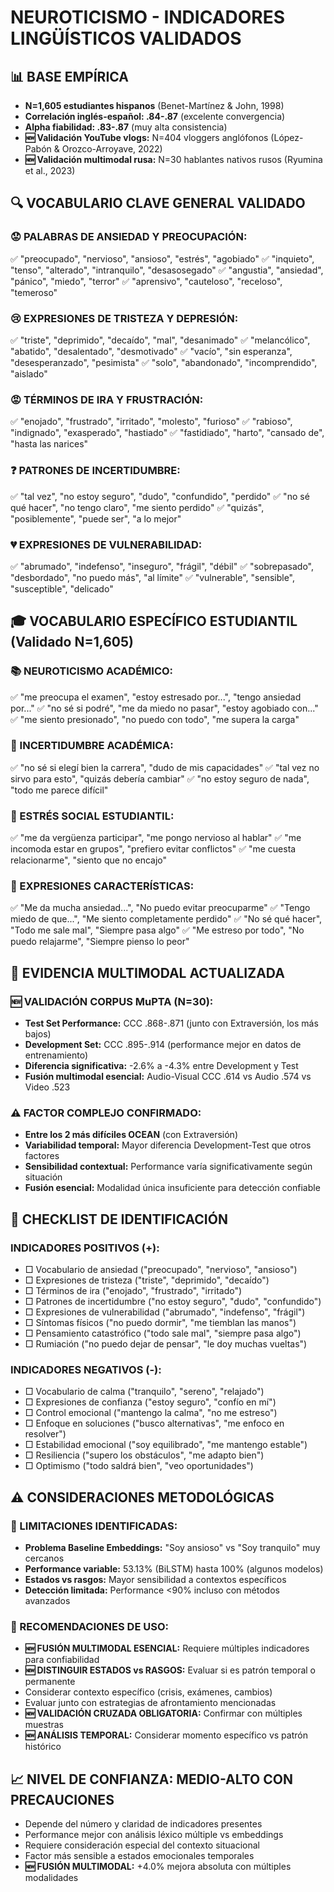 # NEUROTICISMO - INDICADORES LINGÜÍSTICOS VALIDADOS

## 📊 BASE EMPÍRICA
- **N=1,605 estudiantes hispanos** (Benet-Martínez & John, 1998)
- **Correlación inglés-español: .84-.87** (excelente convergencia)
- **Alpha fiabilidad: .83-.87** (muy alta consistencia)
- **🆕 Validación YouTube vlogs:** N=404 vloggers anglófonos (López-Pabón & Orozco-Arroyave, 2022)
- **🆕 Validación multimodal rusa:** N=30 hablantes nativos rusos (Ryumina et al., 2023)

## 🔍 VOCABULARIO CLAVE GENERAL VALIDADO

### **😟 PALABRAS DE ANSIEDAD Y PREOCUPACIÓN:**
✅ "preocupado", "nervioso", "ansioso", "estrés", "agobiado"
✅ "inquieto", "tenso", "alterado", "intranquilo", "desasosegado"
✅ "angustia", "ansiedad", "pánico", "miedo", "terror"
✅ "aprensivo", "cauteloso", "receloso", "temeroso"

### **😢 EXPRESIONES DE TRISTEZA Y DEPRESIÓN:**
✅ "triste", "deprimido", "decaído", "mal", "desanimado"
✅ "melancólico", "abatido", "desalentado", "desmotivado"
✅ "vacío", "sin esperanza", "desesperanzado", "pesimista"
✅ "solo", "abandonado", "incomprendido", "aislado"

### **😡 TÉRMINOS DE IRA Y FRUSTRACIÓN:**
✅ "enojado", "frustrado", "irritado", "molesto", "furioso"
✅ "rabioso", "indignado", "exasperado", "hastiado"
✅ "fastidiado", "harto", "cansado de", "hasta las narices"

### **❓ PATRONES DE INCERTIDUMBRE:**
✅ "tal vez", "no estoy seguro", "dudo", "confundido", "perdido"
✅ "no sé qué hacer", "no tengo claro", "me siento perdido"
✅ "quizás", "posiblemente", "puede ser", "a lo mejor"

### **💔 EXPRESIONES DE VULNERABILIDAD:**
✅ "abrumado", "indefenso", "inseguro", "frágil", "débil"
✅ "sobrepasado", "desbordado", "no puedo más", "al límite"
✅ "vulnerable", "sensible", "susceptible", "delicado"

## 🎓 VOCABULARIO ESPECÍFICO ESTUDIANTIL (Validado N=1,605)

### **📚 NEUROTICISMO ACADÉMICO:**
✅ "me preocupa el examen", "estoy estresado por...", "tengo ansiedad por..."
✅ "no sé si podré", "me da miedo no pasar", "estoy agobiado con..."
✅ "me siento presionado", "no puedo con todo", "me supera la carga"

### **🤔 INCERTIDUMBRE ACADÉMICA:**
✅ "no sé si elegí bien la carrera", "dudo de mis capacidades"
✅ "tal vez no sirvo para esto", "quizás debería cambiar"
✅ "no estoy seguro de nada", "todo me parece difícil"

### **👥 ESTRÉS SOCIAL ESTUDIANTIL:**
✅ "me da vergüenza participar", "me pongo nervioso al hablar"
✅ "me incomoda estar en grupos", "prefiero evitar conflictos"
✅ "me cuesta relacionarme", "siento que no encajo"

### **💭 EXPRESIONES CARACTERÍSTICAS:**
✅ "Me da mucha ansiedad...", "No puedo evitar preocuparme"
✅ "Tengo miedo de que...", "Me siento completamente perdido"
✅ "No sé qué hacer", "Todo me sale mal", "Siempre pasa algo"
✅ "Me estreso por todo", "No puedo relajarme", "Siempre pienso lo peor"

## 🔬 EVIDENCIA MULTIMODAL ACTUALIZADA

### **🆕 VALIDACIÓN CORPUS MuPTA (N=30):**
- **Test Set Performance:** CCC .868-.871 (junto con Extraversión, los más bajos)
- **Development Set:** CCC .895-.914 (performance mejor en datos de entrenamiento)
- **Diferencia significativa:** -2.6% a -4.3% entre Development y Test
- **Fusión multimodal esencial:** Audio-Visual CCC .614 vs Audio .574 vs Video .523

### **⚠️ FACTOR COMPLEJO CONFIRMADO:**
- **Entre los 2 más difíciles OCEAN** (con Extraversión)
- **Variabilidad temporal:** Mayor diferencia Development-Test que otros factores
- **Sensibilidad contextual:** Performance varía significativamente según situación
- **Fusión esencial:** Modalidad única insuficiente para detección confiable

## 🎯 CHECKLIST DE IDENTIFICACIÓN

### **INDICADORES POSITIVOS (+):**
- □ Vocabulario de ansiedad ("preocupado", "nervioso", "ansioso")
- □ Expresiones de tristeza ("triste", "deprimido", "decaído")
- □ Términos de ira ("enojado", "frustrado", "irritado")
- □ Patrones de incertidumbre ("no estoy seguro", "dudo", "confundido")
- □ Expresiones de vulnerabilidad ("abrumado", "indefenso", "frágil")
- □ Síntomas físicos ("no puedo dormir", "me tiemblan las manos")
- □ Pensamiento catastrófico ("todo sale mal", "siempre pasa algo")
- □ Rumiación ("no puedo dejar de pensar", "le doy muchas vueltas")

### **INDICADORES NEGATIVOS (-):**
- □ Vocabulario de calma ("tranquilo", "sereno", "relajado")
- □ Expresiones de confianza ("estoy seguro", "confío en mí")
- □ Control emocional ("mantengo la calma", "no me estreso")
- □ Enfoque en soluciones ("busco alternativas", "me enfoco en resolver")
- □ Estabilidad emocional ("soy equilibrado", "me mantengo estable")
- □ Resiliencia ("supero los obstáculos", "me adapto bien")
- □ Optimismo ("todo saldrá bien", "veo oportunidades")

## ⚠️ CONSIDERACIONES METODOLÓGICAS

### **🔬 LIMITACIONES IDENTIFICADAS:**
- **Problema Baseline Embeddings:** "Soy ansioso" vs "Soy tranquilo" muy cercanos
- **Performance variable:** 53.13% (BiLSTM) hasta 100% (algunos modelos)
- **Estados vs rasgos:** Mayor sensibilidad a contextos específicos
- **Detección limitada:** Performance <90% incluso con métodos avanzados

### **🎯 RECOMENDACIONES DE USO:**
- **🆕 FUSIÓN MULTIMODAL ESENCIAL:** Requiere múltiples indicadores para confiabilidad
- **🆕 DISTINGUIR ESTADOS vs RASGOS:** Evaluar si es patrón temporal o permanente
- Considerar contexto específico (crisis, exámenes, cambios)
- Evaluar junto con estrategias de afrontamiento mencionadas
- **🆕 VALIDACIÓN CRUZADA OBLIGATORIA:** Confirmar con múltiples muestras
- **🆕 ANÁLISIS TEMPORAL:** Considerar momento específico vs patrón histórico

## 📈 NIVEL DE CONFIANZA: MEDIO-ALTO CON PRECAUCIONES
- Depende del número y claridad de indicadores presentes
- Performance mejor con análisis léxico múltiple vs embeddings
- Requiere consideración especial del contexto situacional
- Factor más sensible a estados emocionales temporales
- **🆕 FUSIÓN MULTIMODAL:** +4.0% mejora absoluta con múltiples modalidades
